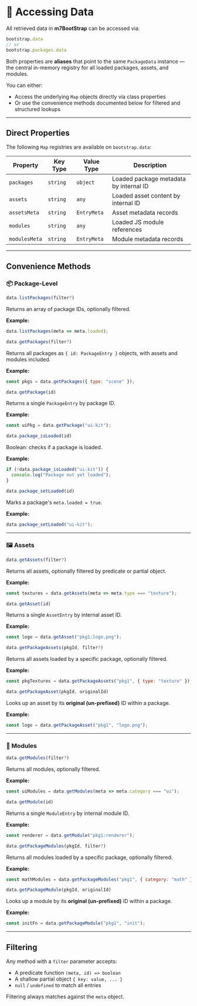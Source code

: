 # 📂 Accessing Data

All retrieved data in **m7BootStrap** can be accessed via:

```js
bootstrap.data
// or
bootstrap.packages.data
```

Both properties are **aliases** that point to the same `PackageData` instance — the central in-memory registry for all loaded packages, assets, and modules.

You can either:

* Access the underlying `Map` objects directly via class properties
* Or use the convenience methods documented below for filtered and structured lookups

---

## Direct Properties

The following `Map` registries are available on `bootstrap.data`:

| Property      | Key Type | Value Type  | Description                            |
| ------------- | -------- | ----------- | -------------------------------------- |
| `packages`    | `string` | `object`    | Loaded package metadata by internal ID |
| `assets`      | `string` | `any`       | Loaded asset content by internal ID    |
| `assetsMeta`  | `string` | `EntryMeta` | Asset metadata records                 |
| `modules`     | `string` | `any`       | Loaded JS module references            |
| `modulesMeta` | `string` | `EntryMeta` | Module metadata records                |

---

## Convenience Methods

### 📦 Package-Level

```js
data.listPackages(filter?)
```

Returns an array of package IDs, optionally filtered.

**Example:**

```js
data.listPackages(meta => meta.loaded);
```

```js
data.getPackages(filter?)
```

Returns all packages as `{ id: PackageEntry }` objects, with assets and modules included.

**Example:**

```js
const pkgs = data.getPackages({ type: "scene" });
```

```js
data.getPackage(id)
```

Returns a single `PackageEntry` by package ID.

**Example:**

```js
const uiPkg = data.getPackage("ui-kit");
```

```js
data.package_isLoaded(id)
```

Boolean: checks if a package is loaded.

**Example:**

```js
if (!data.package_isLoaded("ui-kit")) {
  console.log("Package not yet loaded");
}
```

```js
data.package_setLoaded(id)
```

Marks a package's `meta.loaded = true`.

**Example:**

```js
data.package_setLoaded("ui-kit");
```

---

### 🖼 Assets

```js
data.getAssets(filter?)
```

Returns all assets, optionally filtered by predicate or partial object.

**Example:**

```js
const textures = data.getAssets(meta => meta.type === "texture");
```

```js
data.getAsset(id)
```

Returns a single `AssetEntry` by internal asset ID.

**Example:**

```js
const logo = data.getAsset("pkg1:logo.png");
```

```js
data.getPackageAssets(pkgId, filter?)
```

Returns all assets loaded by a specific package, optionally filtered.

**Example:**

```js
const pkgTextures = data.getPackageAssets("pkg1", { type: "texture" });
```

```js
data.getPackageAsset(pkgId, originalId)
```

Looks up an asset by its **original (un-prefixed)** ID within a package.

**Example:**

```js
const logo = data.getPackageAsset("pkg1", "logo.png");
```

---

### 📜 Modules

```js
data.getModules(filter?)
```

Returns all modules, optionally filtered.

**Example:**

```js
const uiModules = data.getModules(meta => meta.category === "ui");
```

```js
data.getModule(id)
```

Returns a single `ModuleEntry` by internal module ID.

**Example:**

```js
const renderer = data.getModule("pkg1:renderer");
```

```js
data.getPackageModules(pkgId, filter?)
```

Returns all modules loaded by a specific package, optionally filtered.

**Example:**

```js
const mathModules = data.getPackageModules("pkg1", { category: "math" });
```

```js
data.getPackageModule(pkgId, originalId)
```

Looks up a module by its **original (un-prefixed)** ID within a package.

**Example:**

```js
const initFn = data.getPackageModule("pkg1", "init");
```

---

## Filtering

Any method with a `filter` parameter accepts:

* A predicate function `(meta, id) => boolean`
* A shallow partial object `{ key: value, ... }`
* `null` / `undefined` to match all entries

Filtering always matches against the `meta` object.
